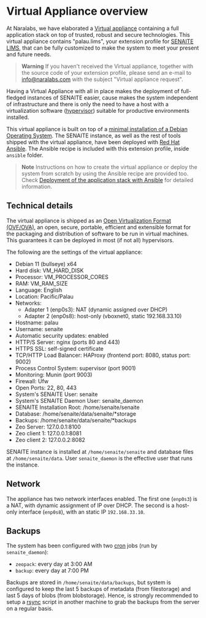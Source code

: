 # Virtual Appliance overview

At Naralabs, we have elaborated a [Virtual appliance][virtual_appliance] 
containing a full application stack on top of trusted, robust and secure 
technologies. This virtual appliance contains "palau.lims", your extension
profile for [SENAITE LIMS][senaite_lims], that can be fully customized to make
the system to meet your present and future needs.

> **Warning**
> If you haven't received the Virtual appliance, together with the source code
> of your extension profile, please send an e-mail to info@naralabs.com with 
> the subject "Virtual appliance request".

Having a Virtual Appliance with all in place makes the deployment of
full-fledged instances of SENAITE easier, cause makes the system independent of
infrastructure and there is only the need to have a host with a virtualization
software ([hypervisor][hypervisor]) suitable for productive environments 
installed.

This virtual appliance is built on top of a [minimal installation of a Debian
 Operating System][senaite_os]. The SENAITE instance, as well as the rest of
tools shipped with the virtual appliance, have been deployed with 
[Red Hat Ansible][red_hat_ansible]. The Ansible recipe is included with this
extension profile, inside `ansible` folder.

> **Note**
> Instructions on how to create the virtual appliance or deploy the system
> from scratch by using the Ansible recipe are provided too. Check
> [Deployment of the application stack with Ansible][deployment_ansible] for
> detailed information.


Technical details
-----------------

The virtual appliance is shipped as an 
[Open Virtualization Format (OVF/OVA)][ovf], an open, secure, portable, 
efficient and extensible format for the packaging and distribution of software 
to be run in virtual machines. This guarantees it can be deployed in most (if 
not all) hypervisors.

The following are the settings of the virtual appliance:

* Debian 11 (bullseye) x64
* Hard disk: VM_HARD_DISK
* Processor: VM_PROCESSOR_CORES
* RAM: VM_RAM_SIZE
* Language: English
* Location: Pacific/Palau
* Networks:
  * Adapter 1 (enp0s3): NAT (dynamic assigned over DHCP)
  * Adapter 2 (enp0s8): host-only (vboxnet0, static 192.168.33.10)
* Hostname: palau
* Username: senaite
* Automatic security updates: enabled
* HTTP/S Server: nginx (ports 80 and 443)
* HTTPS SSL: self-signed certificate
* TCP/HTTP Load Balancer: HAProxy (frontend port: 8080, status port: 9002)
* Process Control System: supervisor (port 9001)
* Monitoring: Munin (port 9003)
* Firewall: Ufw
* Open Ports: 22, 80, 443
* System's SENAITE User: senaite
* System's SENAITE Daemon User: senaite_daemon
* SENAITE Installation Root: /home/senaite/senaite
* Database: /home/senaite/data/senaite/*storage
* Backups: /home/senaite/data/senaite/*backups
* Zeo Server: 127.0.0.1:8100
* Zeo client 1: 127.0.0.1:8081
* Zeo client 2: 127.0.0.2:8082

SENAITE instance is installed at `/home/senaite/senaite` and database files
at `/home/senaite/data`. User `senaite_daemon` is the effective user that runs
the instance.

Network
-------

The appliance has two network interfaces enabled. The first one (`enp0s3`) is a
NAT, with dynamic assignment of IP over DHCP. The second is a host-only 
interface (`enp0s8`), with an static IP `192.168.33.10`.

Backups
-------

The system has been configured with two [cron][cron] jobs (run by 
`senaite_daemon`):

- `zeopack`: every day at 3:00 AM
- `backup`: every day at 7:00 PM

Backups are stored in `/home/senaite/data/backups`, but system is configured to
keep the last 5 backups of metadata (from filestorage) and last 5 days of 
blobs (from blobstorage). Hence, is strongly recommended to setup a 
[rsync][rsync] script in another machine to grab the backups  from the server
on a regular basis.


[senaite_lims]: https://www.senaite.com
[senaite_os]: senaite_os.md
[virtual_appliance]: https://en.wikipedia.org/wiki/Virtual_appliance
[hypervisor]: https://en.wikipedia.org/wiki/Hypervisor
[red_hat_ansible]: https://www.ansible.com/
[deployment_ansible]: ansible.md
[ovf]: https://en.wikipedia.org/wiki/Open_Virtualization_Format
[cron]: https://en.wikipedia.org/wiki/Cron
[rsync]: https://en.wikipedia.org/wiki/Rsync
